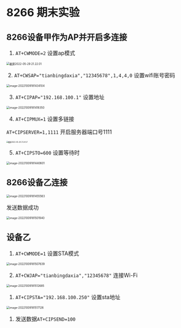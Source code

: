 

# 8266 期末实验

## 8266设备甲作为AP并开启多连接

1. `AT+CWMODE=2` 设置ap模式

<img src="../../../../Desktop/截屏2022-05-29 21.22.01.png" alt="截屏2022-05-29 21.22.01" style="zoom:50%;" />

​	2. `AT+CWSAP="tianbingdaxia","12345678",1,4,4,0` 设置wifi账号密码

<img src="https://md-1304276643.cos.ap-beijing.myqcloud.com/uPic/image-20221009181434104.png" alt="image-20221009181434104" style="zoom:50%;" />

3. `AT+CIPAP="192.168.100.1"` 设置地址

<img src="https://md-1304276643.cos.ap-beijing.myqcloud.com/uPic/image-20221009181418350.png" alt="image-20221009181418350" style="zoom:50%;" />

4. `AT+CIPMUX=1` 设置多链接 

`AT+CIPSERVER=1,1111` 开启服务器端口号1111

<img src="../../../../Library/Application Support/typora-user-images/截屏2022-05-29 21.24.57.png" alt="截屏2022-05-29 21.24.57" style="zoom:30%;" />

5. `AT+CIPSTO=600`  设置等待时

<img src="https://md-1304276643.cos.ap-beijing.myqcloud.com/uPic/image-20221009181440601.png" alt="image-20221009181440601" style="zoom:50%;" />

## 8266设备乙连接

<img src="https://md-1304276643.cos.ap-beijing.myqcloud.com/uPic/image-20221009181455563.png" alt="image-20221009181455563" style="zoom:50%;" />

发送数据成功

<img src="https://md-1304276643.cos.ap-beijing.myqcloud.com/uPic/image-20221009181501940.png" alt="image-20221009181501940" style="zoom:50%;" />

## 设备乙

1. `AT+CWMODE=1` 设置STA模式

<img src="https://md-1304276643.cos.ap-beijing.myqcloud.com/uPic/image-20221009181507639.png" alt="image-20221009181507639" style="zoom:50%;" />

2. `AT+CWJAP="tianbingdaxia","12345678"` 连接Wi-Fi

<img src="https://md-1304276643.cos.ap-beijing.myqcloud.com/uPic/image-20221009181512685.png" alt="image-20221009181512685" style="zoom:50%;" />

1. `AT+CIPSTA="192.168.100.250"` 设置sta地址

<img src="https://md-1304276643.cos.ap-beijing.myqcloud.com/uPic/image-20221009181517126.png" alt="image-20221009181517126" style="zoom:50%;" />

1. 发送数据`AT+CIPSEND=100`

